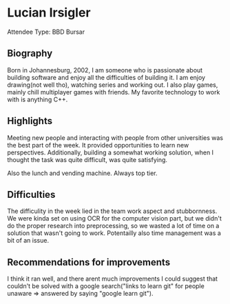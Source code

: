 # Lucian Irsigler

Attendee Type: BBD Bursar

## Biography
Born in Johannesburg, 2002, I am someone who is passionate about building software and enjoy all the difficulties of building it. I am enjoy drawing(not well tho), watching series and working out. I also play games, mainly chill multiplayer games with friends. My favorite technology to work with is anything C++.


## Highlights
Meeting new people and interacting with people from other universities was the best part of the week. It provided opportunities to learn new perspectives. Additionally, building a somewhat working solution, when I thought the task was quite difficult, was quite satisfying.

Also the lunch and vending machine. Always top tier.

## Difficulties
The difficulity in the week lied in the team work aspect and stubbornness. We were kinda set on using OCR for the computer vision part, but we didn't do the proper research into preprocessing, so we wasted a lot of time on a solution that wasn't going to work. Potentailly also time management was a bit of an issue. 

## Recommendations for improvements
I think it ran well, and there arent much improvements I could suggest that couldn't be solved with a google search("links to learn git" for people unaware => answered by saying "google learn git").